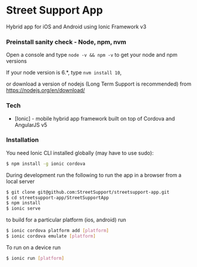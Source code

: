 # Street Support App

Hybrid app for iOS and Android using Ionic Framework v3

### Preinstall sanity check - Node, npm, nvm

Open a console and type
```node -v && npm -v``` to get your node and npm versions

If your node version is 6.*, type ```nvm install 10```, 

or download a version of nodejs (Long Term Support is recommended) from https://nodejs.org/en/download/

### Tech

* [Ionic] - mobile hybrid app framework built on top of Cordova and AngularJS v5

### Installation

You need Ionic CLI installed globally (may have to use sudo):

```sh
$ npm install -g ionic cordova
```
During development run the following to run the app in a browser from a local server

```sh
$ git clone git@github.com:StreetSupport/streetsupport-app.git
$ cd streetsupport-app/StreetSupportApp
$ npm install
$ ionic serve
```
to build for a particular platform (ios, android) run

```sh
$ ionic cordova platform add [platform]
$ ionic cordova emulate [platform]
```

To run on  a device run

```sh
$ ionic run [platform]
```
